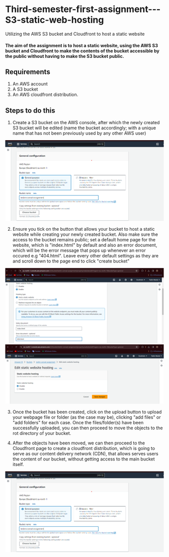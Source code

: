 # Third-semester-first-assignment---S3-static-web-hosting
Utilizing the AWS S3 bucket and Cloudfront to host a static website

#### The aim of the assignment is to host a static website, using the AWS S3 bucket and Cloudfront to make the contents of the bucket accessible by the public without having to make the S3 bucket public.

## Requirements
1. An AWS account
2. A S3 bucket
3. An AWS cloudfront distribution.

## Steps to do this
1. Create a S3 bucket on the AWS console, after which the newly created S3 bucket will be edited (name the bucket accordingly; with a unique name that has not been previously used by any other AWS user)

![S3 bucket creation](./bucket_creation.png)

2. Ensure you tick on the button that allows your bucket to host a static website while creating your newly created bucket. Also make sure the access to the bucket remains public; set a default home page for the website, which is "index.html" by default and also an error document, which will be the error message that pops up whenever an error occured e.g "404.html". Leave every other default settings as they are and scroll down to the page end to click "create bucket"

![edit bucket creation page](./edit_page.png)
![edit_page](./edit_static_website.png)

3. Once the bucket has been created, click on the upload button to upload your webpage file or folder (as the case may be), clicking "add files" or "add folders" for each case. Once the files/folder(s) have been successfully uploaded, you can then proceed to move the objects to the rot directory of your bucket.

4. After the objects have been moved, we can then proceed to the Cloudfront page to create a cloudfront distribution, which is going to serve as our content delivery network (CDN), that allows serves users the content of our bucket, without getting access to the main bucket itself.

![bucket creation](./bucket_creation.png)






